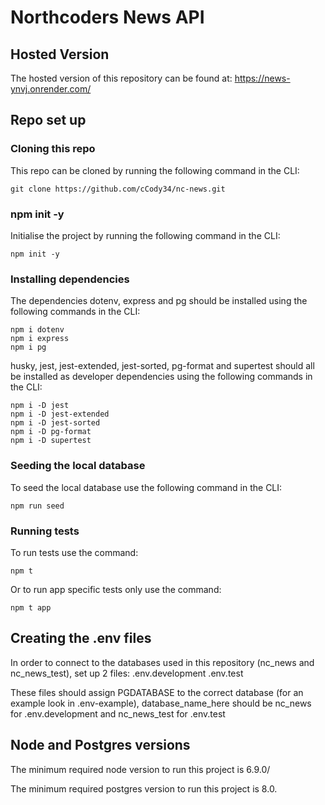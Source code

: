 # Northcoders News API

## Hosted Version

The hosted version of this repository can be found at: https://news-ynvj.onrender.com/

## Repo set up

### Cloning this repo

This repo can be cloned by running the following command in the CLI:

```
git clone https://github.com/cCody34/nc-news.git
```

### npm init -y

Initialise the project by running the following command in the CLI:

```
npm init -y
```

### Installing dependencies

The dependencies dotenv, express and pg should be installed using the following commands in the CLI:

```
npm i dotenv
npm i express
npm i pg
```

husky, jest, jest-extended, jest-sorted, pg-format and supertest should all be installed as developer dependencies using the following commands in the CLI:

```
npm i -D jest
npm i -D jest-extended
npm i -D jest-sorted
npm i -D pg-format
npm i -D supertest
```

### Seeding the local database

To seed the local database use the following command in the CLI:

```
npm run seed
```

### Running tests

To run tests use the command:

```
npm t
```

Or to run app specific tests only use the command:

```
npm t app
```

## Creating the .env files

In order to connect to the databases used in this repository (nc_news and nc_news_test), set up 2 files:
.env.development
.env.test

These files should assign PGDATABASE to the correct database (for an example look in .env-example), database_name_here should be nc_news for .env.development and nc_news_test for .env.test

## Node and Postgres versions
The minimum required node version to run this project is 6.9.0/

The minimum required postgres version to run this project is 8.0.